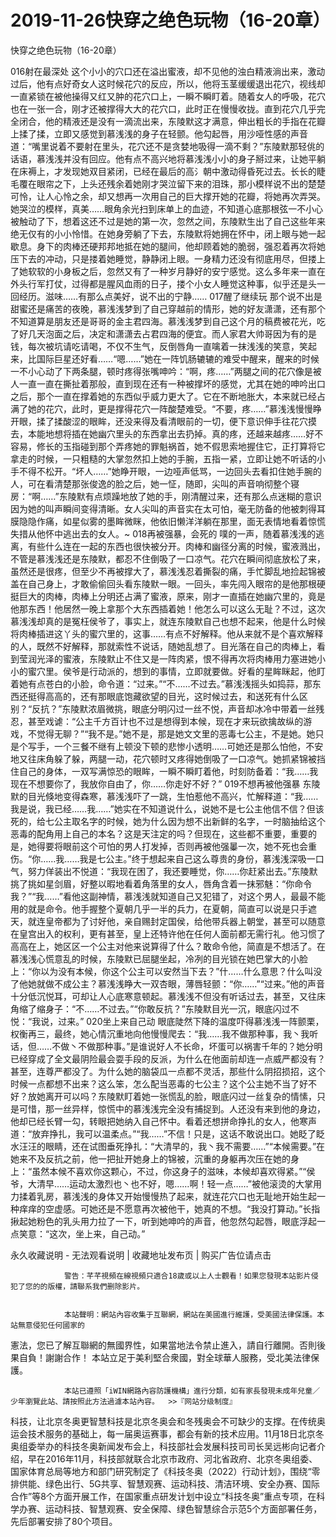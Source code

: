 # 2019-11-26快穿之绝色玩物（16-20章）



快穿之绝色玩物（16-20章）



 016射在最深处   这个小小的穴口还在溢出蜜液，却不见他的浊白精液淌出来，激动过后，他有点好奇女人这时候花穴的反应，所以，他将玉茎缓缓退出花穴，视线却一直紧锁在被他操得又红又肿的花穴口上，一瞬不瞬盯着。随着女人的呼吸，花穴也在一张一合，刚才还被撑得大大的花穴口，此时正在慢慢收拢。直到花穴几乎完全闭合，他的精液还是没有一滴流出来，东陵默这才满意，伸出粗长的手指在花瓣上揉了揉，立即又感觉到慕浅浅的身子在轻颤。他勾起唇，用沙哑性感的声音道：“嘴里说着不要射在里头，花穴还不是贪婪地吸得一滴不剩？”东陵默那轻佻的话语，慕浅浅并没有回应。他有点不高兴地将慕浅浅小小的身子掰过来，让她平躺在床褥上，才发现她双目紧闭，已经在最后的高氵朝中激动得昏死过去。长长的睫毛覆在眼帘之下，上头还残余着她刚才哭泣留下来的泪珠，那小模样说不出的楚楚可怜，让人心怜之余，却又想再一次用自己的巨大撑开她的花瓣，将她再次弄哭。她哭泣的模样，真美……眼角余光扫到床单上的血迹，不知道心底那根弦一不小心被触动了下，想着这还不过是她的第一次，忽然之间，东陵默生出了自己这些年来绝无仅有的小小怜惜。在她身旁躺了下去，东陵默将她拥在怀中，闭上眼与她一起歇息。身下的肉棒还硬邦邦地抵在她的腿间，他却顾着她的脆弱，强忍着再次将她压下去的冲动，只是搂着她睡觉，静静闭上眼。一身精力还没有彻底用尽，但搂上了她软软的小身板之后，忽然又有了一种岁月静好的安宁感觉。这么多年来一直在外头行军打仗，过得都是腥风血雨的日子，搂个小女人睡觉这种事，似乎还是头一回经历。滋味……有那么点美好，说不出的宁静…… 017醒了继续玩   那个说不出是甜蜜还是痛苦的夜晚，慕浅浅梦到了自己穿越前的情形，她的好友潇潇，还有那个不知道算是朋友还是哥哥的金主君四海。慕浅浅梦到自己这个月的稿费被花光，吃了好几天泡面之后，决定和潇潇去占君四海的便宜。而人家君大帅哥因为有的是钱，每次被坑请吃请喝，不仅不生气，反倒唇角一直噙着一抹浅浅的笑意，笑起来，比国际巨星还好看……“嗯……”她在一阵饥肠辘辘的难受中醒来，醒来的时候一不小心动了下两条腿，顿时疼得张嘴呻吟：“啊，疼……”两腿之间的花穴像是被人一直一直在撕扯着那般，直到现在还有一种被撑坏的感觉，尤其在她的呻吟出口之后，那个一直在撑着她的东西似乎威力更大了。它在不断地胀大，本来就已经占满了她的花穴，此时，更是撑得花穴一阵酸楚难受。“不要，疼……”慕浅浅慢慢睁开眼，揉了揉酸涩的眼眸，还没来得及看清眼前的一切，便下意识伸手往花穴摸去，本能地想将插在她幽穴里头的东西拿出去扔掉。真的疼，还越来越疼……好不容易，修长的玉指碰到那个弄疼她的罪魁祸首，她不假思索地握住它，正打算将它拿走的时候，一只粗糙的大掌忽然扣上她的手腕，五指一紧，立即让她不听话的小手不得不松开。“坏人……”她睁开眼，一边哑声低骂，一边回头去看扣住她手腕的人，可在看清楚那张俊逸的脸之后，她一怔，随即，尖叫的声音响彻整个寝房：“啊……”东陵默有点烦躁地放了她的手，刚清醒过来，还有那么点迷糊的意识因为她的叫声瞬间变得清晰。女人尖叫的声音实在太可怕，毫无防备的他被刺得耳膜隐隐作痛，如星似雾的墨眸微眯，他依旧懒洋洋躺在那里，面无表情地看着惊慌失措从他怀中逃出去的女人。~ 018再被强暴，会死的   噗的一声，随着慕浅浅的逃离，有些什么连在一起的东西也很快被分开。肉棒和幽径分离的时候，蜜液溅出，不管是慕浅浅还是东陵默，都忍不住倒吸了一口凉气。花穴在瞬间彻底放松了来，虽然还是很疼，但至少不再被撑大了，慕浅浅忍着撕裂的痛，手忙脚乱地捡起锦被盖在自己身上，才敢偷偷回头看东陵默一眼。一回头，率先闯入眼帘的是他那根硬挺巨大的肉棒，肉棒上分明还占满了蜜液，原来，刚才一直插在她幽穴里的，竟是他那东西！他居然一晚上拿那个大东西插着她！他怎么可以这么无耻？不过，这次慕浅浅却真的是冤枉侯爷了，事实上，就连东陵默自己也想不起来，他是什么时候将肉棒插进这丫头的蜜穴里的，这事……有点不好解释。他从来就不是个喜欢解释的人，既然不好解释，那就索性不说话，随她乱想了。目光落在自己的肉棒上，看到莹润光泽的蜜液，东陵默止不住又是一阵肉紧，恨不得再次将肉棒用力塞进她小小的蜜穴里。侯爷是行动派的，想到的事情，立即就要做。好看的星眸眯起，他盯着她有点苍白的小脸，命令道：“过来。”“不……不过去。”慕浅浅摇头如捣蒜，那东西还挺得高高的，还有那眼底饱藏欲望的目光，这时候过去，和送死有什么区别？“反抗？”东陵默浓眉微挑，眼底分明闪过一丝不悦，声音却冰冷中带着一丝残忍，甚至戏谑：“公主千方百计也不过是想得到本候，现在才来玩欲擒故纵的游戏，不觉得无聊？”“我不是。”她不是，那是她文文里的恶毒七公主，不是她。她只是个写手，一个三餐不继有上顿没下顿的悲惨小透明……可她还是那么怕他，不安地又往床角躲了躲，两腿一动，花穴顿时又疼得她倒吸了一口凉气。她抓紧锦被挡住自己的身体，一双写满惊恐的眼眸，一瞬不瞬盯着他，时刻防备着：“我……我现在不想要你了，我放你自由了，你……你走好不好？” 019不想再被他强暴   东陵默的目光倏地变得森寒，慕浅浅吓了一跳，生怕惹他不高兴，忙解释道：“我……我是说，我已经……我……”她实在不知道说什么，说她不是七公主他信不信？但该死的，给七公主取名字的时候，她为什么因为想不出新鲜的名字，一时脑抽给这个恶毒的配角用上自己的本名？这是天注定的吗？但现在，这些都不重要，重要的是，她得要将眼前这个可怕的男人打发掉，否则再被他强曓一次，她不死也会重伤。“你……我……我是七公主。”终于想起来自己这么尊贵的身份，慕浅浅深吸一口气，努力佯装出不悦道：“我现在困了，我还要睡觉，你……你赶紧出去。”东陵默挑了挑如星剑眉，好整以暇地看着角落里的女人，唇角含着一抹邪魅：“你命令我？”“我……”看他这副神情，慕浅浅就知道自己又犯错了，对这个男人，最最不能用的就是命令。他手握整个夏朝几乎一半的兵力，在夏朝，简直可以说是只手遮天，就连皇帝都为了讨好他，亲自赐封定国侯，给他带兵器上朝堂，甚至可以随意在皇宫出入的权利，更有甚至，皇上还特许他在任何人面前都无需行礼。他习惯了高高在上，她区区一个公主对他来说算得了什么？敢命令他，简直是不想活了。在慕浅浅心慌意乱的时候，东陵默已屈腿坐起，冷冽的目光锁在她巴掌大的小脸上：“你以为没有本候，你这个公主可以安然当下去？”什……什么意思？什么叫没了他她就做不成公主？慕浅浅睁大一双杏眼，薄唇轻颤：“你……”“过来。”他的声音十分低沉悦耳，可却让人心底寒意顿起。慕浅浅不但没有听话过去，甚至，又往床角缩了缩身子：“不……不过去。”“你敢反抗？”东陵默目光一沉，眼底闪过不悦：“我说，过来。” 020坐上来自己动   眼底陡然下降的温度吓得慕浅浅一阵颤栗，权衡再三，最终，她心情沉重地向他慢慢爬去：“我……我不做那种事，我丶我听话，但……不做丶不做那种事。”是谁说好人不长命，坏蛋可以祸害千年的？她分明已经穿成了全文最阴险最会耍手段的反派，为什么在他面前却连一点威严都没有？甚至，连尊严都没了。为什么她的脑袋瓜一点都不灵活，那些什么阴招损招，这个时候一点都想不出来？这么笨，怎么配当恶毒的七公主？这个公主她不当了好不好？放她离开可以吗？东陵默盯着她一张慌乱的脸，眼底闪过一丝复杂的情愫，只是可惜，那一丝异样，惊慌中的慕浅浅完全没有捕捉到。人还没有来到他的身边，他却已经长臂一勾，转眼把她纳入自己怀中。看着还想拼命挣扎的女人，他寒声道：“放弃挣扎，我可以温柔点。”“我……”不信！只是，这话不敢说出口。她眨了眨水汪汪的眼睛，还在试图垂死挣扎：“大清早的，我丶我不需要……”“本候需要。”在她来不及反抗之前，他一把扯开她身上的锦被，沉重的身躯再次压在她的身上：“虽然本候不喜欢你这颗心，不过，你这身子的滋味，本候却喜欢得紧。”“侯爷，大清早……运动太激烈也丶也不好，嗯……啊！轻一点……”被他滚烫的大掌用力揉着乳房，慕浅浅的身体又开始慢慢热了起来，就连花穴口也无耻地开始生起一种痒痒的空虚感。可她还是不愿意再次被他干，她真的不想。“我没打算动。”长指揪起她粉色的乳头用力拉了一下，听到她呻吟的声音，他忽然勾起唇，眼底浮起一点笑意：“这次，坐上来，自己动。”
            







永久收藏说明 - 无法观看说明 | 收藏地址发布页 | 购买广告位请点击


                警告：芊芊視頻在線視頻只適合18歲或以上人士觀看！如果您發現本站影片侵犯了您的的版權，請聯系我們删除影片。
            

                本站聲明：網站內容收集于互聯網，網站在美國進行維護，受美國法律保護。本站無意侵犯任何國家的
憲法，您已了解互聯網的無國界性，如果當地法令禁止進入，請自行離開。否則後果自負！謝謝合作！
本站立足于美利堅合衆國，對全球華人服務，受北美法律保護。
            

                本站已遵照「iWIN網路內容防護機構」進行分類，如有家長發現未成年兒童／少年瀏覽此站、請按照此方法過濾本站內容。  >>『网站分级制度』




科技，让北京冬奥更智慧科技是北京冬奥会和冬残奥会不可缺少的支撑。在传统奥运会技术服务的基础上，每一届奥运赛事，都会有新的技术应用。11月18日北京冬奥组委举办的科技冬奥新闻发布会上，科技部社会发展科技司司长吴远彬向记者介绍，早在2016年11月，科技部就联合北京市政府、河北省政府、北京冬奥组委、国家体育总局等地方和部门研究制定了《科技冬奥（2022）行动计划》，围绕“零排供能、绿色出行、5G共享、智慧观赛、运动科技、清洁环境、安全办赛、国际合作”等8个方面开展工作，在国家重点研发计划中设立“科技冬奥”重点专项，在科学办赛、运动科技、智慧观赛、安全保障、绿色智慧综合示范5个方面部署任务，先后部署安排了80个项目。


